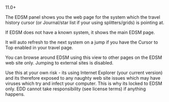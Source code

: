11.0+

The EDSM panel shows you the web page for the system which the travel history cursor (or Journal/star list if your using splitters/grids) is pointing at.

If EDSM does not have a known system, it shows the main EDSM page.

It will auto refresh to the next system on a jump if you have the Cursor to Top enabled in your travel page.

You can browse around EDSM using this view to other pages on the EDSM web site only.  Jumping to external sites is disabled.  

Use this at your own risk - its using Internet Explorer (your current version) and its therefore exposed to any naughty web site issues which may have viruses which try and infect your computer.  This is why its locked to EDSM only. EDD cannot take responsibility (see license terms) if anything happens.